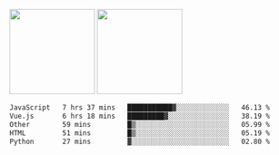<img src="https://github-readme-stats.vercel.app/api?username=Dream4ever&count_private=true&show_icons=true&theme=tokyonight" height="150" /> <img src="https://github-readme-stats.vercel.app/api/top-langs/?username=Dream4ever&count_private=true&show_icons=true&theme=tokyonight&langs_count=5&layout=compact" height="150" />

<!--START_SECTION:waka-->

```txt
JavaScript   7 hrs 37 mins   ███████████▓░░░░░░░░░░░░░   46.13 %
Vue.js       6 hrs 18 mins   █████████▓░░░░░░░░░░░░░░░   38.19 %
Other        59 mins         █▒░░░░░░░░░░░░░░░░░░░░░░░   05.99 %
HTML         51 mins         █▒░░░░░░░░░░░░░░░░░░░░░░░   05.19 %
Python       27 mins         ▓░░░░░░░░░░░░░░░░░░░░░░░░   02.80 %
```

<!--END_SECTION:waka-->
